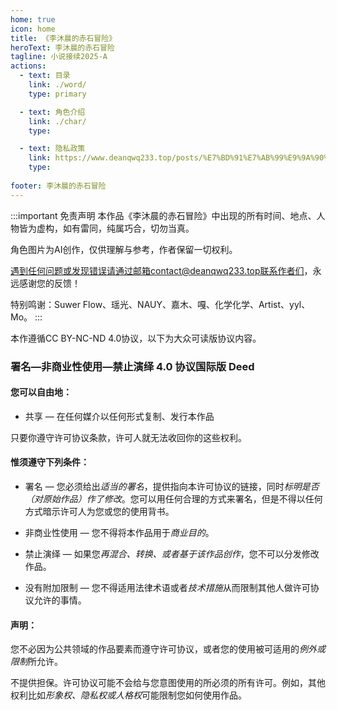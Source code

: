 ```yaml
---
home: true
icon: home
title: 《李沐晨的赤石冒险》
heroText: 李沐晨的赤石冒险
tagline: 小说接续2025-A
actions:
  - text: 目录
    link: ./word/
    type: primary

  - text: 角色介绍
    link: ./char/
    type: 

  - text: 隐私政策
    link: https://www.deanqwq233.top/posts/%E7%BD%91%E7%AB%99%E9%9A%90%E7%A7%81%E6%94%BF%E7%AD%96/
    type: 
    
footer: 李沐晨的赤石冒险
---
```

:::important 免责声明
本作品《李沐晨的赤石冒险》中出现的所有时间、地点、人物皆为虚构，如有雷同，纯属巧合，切勿当真。

角色图片为AI创作，仅供理解与参考，作者保留一切权利。

遇到任何问题或发现错误请通过邮箱contact@deanqwq233.top联系作者们，永远感谢您的反馈！

特别鸣谢：Suwer Flow、瑶光、NAUY、嘉木、嘎、化学化学、Artist、yyl、Mo。
:::

本作遵循CC BY-NC-ND 4.0协议，以下为大众可读版协议内容。

### 署名—非商业性使用—禁止演绎 4.0 协议国际版 Deed

#### 您可以自由地：

- 共享 — 在任何媒介以任何形式复制、发行本作品

只要你遵守许可协议条款，许可人就无法收回你的这些权利。

#### 惟须遵守下列条件：

- 署名 — 您必须给出*适当的署名*，提供指向本许可协议的链接，同时*标明是否（对原始作品）作了修改*。您可以用任何合理的方式来署名，但是不得以任何方式暗示许可人为您或您的使用背书。

- 非商业性使用 — 您不得将本作品用于*商业目的*。

- 禁止演绎 — 如果您*再混合、转换、或者基于该作品创作*，您不可以分发修改作品。

- 没有附加限制 — 您不得适用法律术语或者*技术措施*从而限制其他人做许可协议允许的事情。

#### 声明：

您不必因为公共领域的作品要素而遵守许可协议，或者您的使用被可适用的*例外或限制*所允许。

不提供担保。许可协议可能不会给与您意图使用的所必须的所有许可。例如，其他权利比如*形象权、隐私权或人格权*可能限制您如何使用作品。